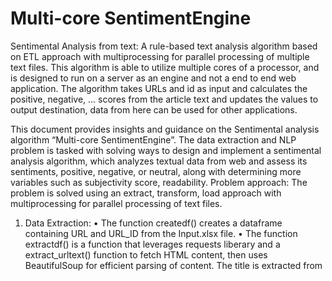 # Multi-core SentimentEngine
 Sentimental Analysis from text: A rule-based text analysis algorithm based on ETL approach with multiprocessing for parallel processing  of multiple text files.
 This algorithm is able to utilize multiple cores of a processor, and is designed to run on a server as an engine and not a end to end web application. The algorithm takes URLs and id as input and calculates the positive, negative, ... scores from  the article text and updates the values to output destination, data from here can be used for other applications.


This document provides insights and guidance on the Sentimental analysis algorithm “Multi-core SentimentEngine”.
The data extraction and NLP problem is tasked with solving ways to design and implement a sentimental analysis algorithm, which analyzes textual data from web and assess its sentiments, positive, negative, or neutral, along with determining more variables such as subjectivity score, readability.
Problem approach:
The problem is solved using an extract, transform, load approach with multiprocessing for parallel processing of text files.
1)	Data Extraction:
•	The function createdf() creates a dataframe containing URL and URL_ID from the Input.xlsx file.
•	The function extractdf() is a function that leverages requests liberary and a extract_urltext() function to fetch HTML content, then uses BeautifulSoup for efficient parsing of content. The title is extracted from <title> tag and article text is extracted using class td-pb-span8 td-main-content.
•	The extractdf() function constructs filenames with unique URL_ID and uses “with open” to write the extracted text to respective files in UTF-8 encoding.
2)	Data Transformation:
•	The read_stopwords() function reads stop words from multiple files and returns a set of stop words. The clean_stopwords() uses NLTK’s word_tokenize function to tokenizes text and returns only those words not in stop words. The clean_stopwords_directory() applies clean_stopwords() function to all text files in the directory rewriting the files.
•	Create_posneg_dict() is a function that reads the provided files in MasterDirectiry and returns two sets, one with positive words and other with negative words.
3)	Calculate variables:
•	The runengine() function runs a loop for each file the directory provided and tokenizes the texts into words (word_tokenize) and sentences (sentence_tokenize) and calculating each variable by passing these as parameters to separate functions made incorporated with the formulae provided with the problem. 
•	The appendtodf() function appends a new columns with calculated variables for each row where URL ID matches to a dataframe.
•	Finally the result dataframe for each process running the runengine() function appends its respective output dataframes to a list which will be concatenated to one single dataframe.
4)	Data Load:
•	The leadoutput() function stores the concatenated dataframe as Output.xlsx file to specified path.


The implementation of multiprocessing and error handling:
The program uses multiprocessing library to create multiple processes equal to the number of logical processors(cores) found in the executing system. The number of files to process are split to each process almost equally. The processes execute the runengine() function parallelly processing separate files list divided for each process.
1)	Significant Performance Gains: Parallel processing effectively leverages multiple CPU cores, distributing workload and substantially reducing processing time, especially for large datasets.
2)	Shared Data Handling: The use of a managed list to store output dataframes by each process ensures efficient communication and data collection between parallel processes.
3)	Error Handling: Error handling is essential to prevent potential issues during multiprocessing, ensuring the integrity of the final output.

How to run the .py file to generate output(engine.py):
1)	Download the SentimentEngine folder from the drive link and extract from zip file.
https://drive.google.com/drive/folders/1z8DWG6xZwhDRujmelOlypP_9nXEWjME3?usp=drive_link 
2)	Run the command (in terminal opened in same directory as folderpath i.e SentimentEngine)
pip install -r requirements.txt
3)	Change the folder path variable in the engine.py python source file:
folderpath = r'C:\Users/suwes/SentimentEngine/' 
for the running system and execute engine.py. (run: python engine.py in terminal opened in same directory as folderpath). Python should be pre-installed in this directory.
4)	After the program completes its execution, the output excel file named “Output.xlsx” is generated with specified structure format in the same directory.

Required dependencies(python liberaries):
•	multiprocessing
•	os
•	pandas
•	requests
•	bs4 and BeautifulSoup
•	string
•	nltk
•	time
